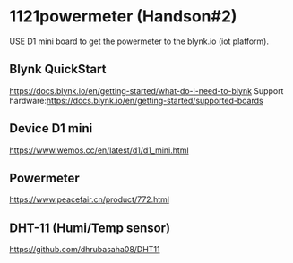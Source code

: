 # 1121powermeter (Handson#2)
USE D1 mini board to get the powermeter to the blynk.io (iot platform).
## Blynk QuickStart  
https://docs.blynk.io/en/getting-started/what-do-i-need-to-blynk
Support hardware:https://docs.blynk.io/en/getting-started/supported-boards
## Device D1 mini
https://www.wemos.cc/en/latest/d1/d1_mini.html
## Powermeter
https://www.peacefair.cn/product/772.html
## DHT-11 (Humi/Temp sensor)
https://github.com/dhrubasaha08/DHT11
